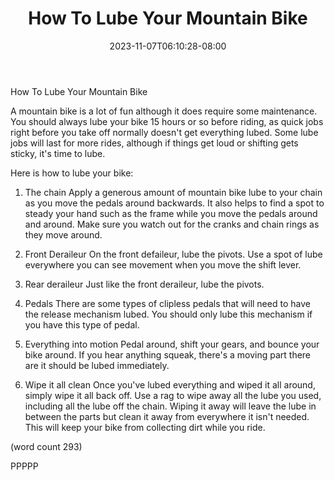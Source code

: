 ﻿---
title: "How To Lube Your Mountain Bike"
date: 2023-11-07T06:10:28-08:00
description: "Mountain Biking Tips for Web Success"
featured_image: "/images/Mountain Biking.jpg"
tags: ["Mountain Biking"]
---

How To Lube Your Mountain Bike

A mountain bike is a lot of fun although it does
require some maintenance.  You should always lube
your bike 15 hours or so before riding, as quick
jobs right before you take off normally doesn't
get everything lubed.  Some lube jobs will last 
for more rides, although if things get loud or 
shifting gets sticky, it's time to lube.

Here is how to lube your bike:

1.  The chain
Apply a generous amount of mountain bike lube to 
your chain as you move the pedals around backwards.
It also helps to find a spot to steady your hand
such as the frame while you move the pedals around
and around.  Make sure you watch out for the cranks
and chain rings as they move around.

2.  Front Deraileur
On the front defaileur, lube the pivots.  Use a 
spot of lube everywhere you can see movement when
you move the shift lever.

3.  Rear deraileur
Just like the front deraileur, lube the pivots.  

4.  Pedals
There are some types of clipless pedals that will 
need to have the release mechanism lubed.  You 
should only lube this mechanism if you have this 
type of pedal.

5.  Everything into motion
Pedal around, shift your gears, and bounce your 
bike around.  If you hear anything squeak, there's
a moving part there are it should be lubed 
immediately.

6.  Wipe it all clean
Once you've lubed everything and wiped it all 
around, simply wipe it all back off.  Use a rag
to wipe away all the lube you used, including all
the lube off the chain.  Wiping it away will leave 
the lube in between the parts but clean it away 
from everywhere it isn't needed.  This will keep 
your bike from collecting dirt while you ride.

(word count 293)

PPPPP
